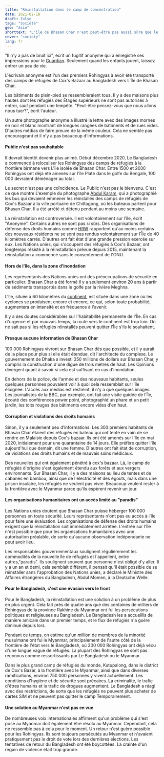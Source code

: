 ```yaml
---
title: "Réinstallation dans le camp de concentration"
date: 2021-02-18
draft: false
tags: "Société"
geo: "Asie"
shorttext: "L'île de Bhasan Char n'est peut-être pas aussi sûre que le gouvernement voudrait le croire. Il est douteux que tout le monde y participe volontairement."
cover: "society"
lang: fr
---
```


"Il n'y a pas de bruit ici", écrit un fugitif anonyme qui a enregistré ses impressions pour le [Guardian](https://www.theguardian.com/global-development/2021/jan/11/bhasan-char-inside-bangladesh-controversial-refugee-camp-a-photo-essay "'There is no noise': inside the controversial Bhasan Char refugee camp – a photo essay"). Seulement quand les enfants jouent, laissez entrer un peu de vie.

L'écrivain anonyme est l'un des premiers Rohingyas à avoir été transporté des camps de réfugiés de Cox's Bazaar au Bangladesh vers L'Île de Bhasan Char.

Les bâtiments de plain-pied se ressembleraient tous. Il y a des maisons plus hautes dont les réfugiés des Étages supérieurs ne sont pas autorisés à entrer, sauf pendant une tempête. "Peut-être pensez-vous que nous allons nous tuer?", écrit l'auteur.

Un autre photographe anonyme a illustré la lettre avec des images mornes en noir et blanc montrant de longues rangées de bâtiments et de rues vides. D'autres médias de faire preuve de la même couleur. Cela ne semble pas encourageant et il n'y a pas beaucoup d'informations.

#### Public n'est pas souhaitable

Il devrait bientôt devenir plus animé. Début décembre 2020, Le Bangladesh a commencé à relocaliser les Rohingyas des camps de réfugiés à la frontière birmane vers L'île isolée de Bhasan Char. Entre 1500 et 2000 Rohingyas ont déjà été amenés sur l'île Plate dans le golfe du Bengale, 100 000 devraient déménager au total.

Le secret n'est pas une coïncidence. Le Public n'est pas le bienvenu. C'est ce que montre L'exemple du photographe [Abdul Karam](https://www.theguardian.com/global-development/2021/jan/01/calls-for-release-of-man-arrested-photographing-transfer-of-rohingyas-abul-karam "Calls for release of man arrested photographing transfer of Rohingyas"), qui a photographié les bus qui devaient emmener les réinstallés des camps de réfugiés de Cox's Bazaar à la ville portuaire de Chittagong, où les bateaux partent pour Bhasan Char. Il a été arrêté et détenu pendant au moins une semaine.

La réinstallation est controversée. Il est volontairement sur l'île, écrit "Anonyme". Certains autres ne sont pas si sûrs. Des organisations de défense des droits humains comme [HRW](https://www.hrw.org/news/2020/12/03/bangladesh-halt-rohingya-relocations-remote-island "Bangladesh: Halt Rohingya Relocations to Remote Island") rapportent qu'au moins certains des nouveaux résidents ne se sont pas rendus volontairement sur l'Île de 40 kilomètres carrés. D'autres ont fait état d'une grande pression exercée sur eux. Les Nations unies, qui s'occupent des réfugiés à Cox's Bazaar, ont longtemps résisté à la réinstallation prévue depuis 2015, maintenant la réinstallation a commencé sans le consentement de l'ONU.

#### Hors de l'île, dans la zone d'inondation

Les représentants des Nations unies ont des préoccupations de sécurité en particulier. Bhasan Char a été formé il y a seulement environ 20 ans à partir de sédiments transportés dans le golfe par la rivière Meghna.

L'île, située à 60 kilomètres du [continent](https://www.dw.com/de/bangladesch-will-rohingya-fl%C3%BCchtlinge-auf-einsame-insel-umsiedeln/a-50257849 "Bangladesch will Rohingya-Flüchtlinge auf einsame Insel umsiedelna"), est située dans une zone où les cyclones se produisent encore et encore, ce qui, selon toute probabilité, augmentera en intensité et en fréquence à l'avenir.

Il y a des doutes considérables sur l'habitabilité permanente de l'Île. En cas d'urgence et par mauvais temps, la route vers le continent est trop loin. On ne sait pas si les réfugiés réinstallés peuvent quitter l'Île s'ils le souhaitent.

#### Presque aucune information de Bhasan Char

100 000 Rohingyas vivront sur Bhasan Char dès que possible, et il y aurait de la place pour plus si elle était étendue, dit l'architecte du complexe. Le gouvernement de Dhaka a investi 350 millions de dollars sur Bhasan Char, y compris la construction d'une digue de trois mètres de haut. Les Opinions divergent quant à savoir si cela est suffisant en cas d'inondation.

En dehors de la police, de l'armée et des nouveaux habitants, seules quelques personnes pouvaient voir à quoi cela ressemblait sur l'île éloignée. L'accès aux médias est restreint, il n'y a que quelques images. Les journalistes de la BBC, par exemple, ont fait une visite guidée de l'Île, écouté des conférences power point, photographié un phare et un petit jardin, les toits rouges des bâtiments encore vides d'en haut.

#### Corruption et violations des droits humains

Sinon, il y a seulement peu d'informations. Les 300 premiers habitants de Bhasan Char étaient des réfugiés en bateau qui ont tenté en vain de se rendre en Malaisie depuis Cox's bazaar. Ils ont été amenés sur l'île en mai 2020, initialement pour une quarantaine de 14 jours. Elle préfère quitter l'île aujourd'hui que demain, dit une femme. D'autres ont fait état de corruption, de violations des droits humains et de mauvais soins médicaux.

Des nouvelles qui ont également pénétré à cox's bazaar. Là, le camp de réfugiés d'origine s'est également étendu aux forêts et aux vergers environnants. Sur Bhasan Char, il y a des maisons au lieu de tentes et de cabanes en bambou, ainsi que de l'électricité et des égouts, mais dans une prison insulaire, les réfugiés ne veulent pas vivre. Beaucoup veulent rester à la frontière avec le Myanmar parce qu'ils espèrent revenir un jour.

#### Les organisations humanitaires ont un accès limité au "paradis"

Les Nations unies doutent que Bhasan Char puisse héberger 100 000 personnes en toute sécurité. Leurs représentants n'ont pas eu accès à l'île pour faire une évaluation. Les organisations de défense des droits humains exigent que la réinstallation soit immédiatement arrêtée. L'entrée sur l'Île n'est possible que pour les organisations humanitaires avec une autorisation préalable, de sorte qu'aucune observation indépendante ne peut avoir lieu.

Les responsables gouvernementaux soulignent régulièrement les commodités de la nouvelle île de réfugiés et l'appellent, entre autres,"paradis". Ils soulignent souvent que personne n'est obligé d'y aller. Il y a un an et demi, cela semblait différent, il pensait qu'il était possible de se réinstaller sans l'approbation des Nations unies, a déclaré le Ministre des Affaires étrangères du Bangladesh, Abdul Momen, à la Deutsche Welle.

#### Pour le Bangladesh, c'est une évasion vers le front

Pour le Bangladesh, la réinstallation est une solution à un problème de plus en plus urgent. Cela fait près de quatre ans que des centaines de milliers de Rohingyas de la province Rakhine du Myanmar ont fui les persécutions politiques et religieuses au Bangladesh. Le Bangladesh les a accueillis de manière amicale dans un premier temps, et le flux de réfugiés n'a guère diminué depuis lors.

Pendant ce temps, on estime qu'un million de membres de la minorité musulmane ont fui le Myanmar, principalement de l'autre côté de la frontière de l'état vers le Bangladesh, où 200 000 Rohingyas ont déjà vécu d'une longue vague de réfugiés. La plupart des Rohingyas ne sont pas reconnus comme ressortissants par Le Bangladesh ou le Myanmar.

Dans le plus grand camp de réfugiés du monde, Kutupalong, dans le district de Cox's Bazar, à la frontière avec le Myanmar, ainsi que dans diverses ramifications, environ 750 000 personnes y vivent actuellement. Les conditions d'hygiène et de sécurité sont précaires. La criminalité, le trafic d'êtres humains et le trafic de drogues augmentent. Le Bangladesh a réagi avec des restrictions, de sorte que les réfugiés ne peuvent plus acheter de cartes SIM et ne peuvent pas quitter le camp Temporairement.

#### Une solution au Myanmar n'est pas en vue

De nombreuses voix internationales affirment qu'un problème qui s'est posé au Myanmar doit également être résolu au Myanmar. Cependant, cela ne ressemble pas à cela pour le moment. Un retour n'est guère possible pour les Rohingyas. Ils sont toujours persécutés au Myanmar et n'avaient pratiquement pas le droit de vote lors des dernières élections. Les tentatives de retour du Bangladesh ont été boycottées. La crainte d'un regain de violence était trop grande.
